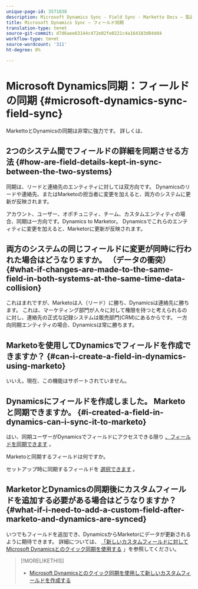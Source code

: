 ```yaml
---
unique-page-id: 3571838
description: Microsoft Dynamics Sync - Field Sync - Marketto Docs — 製品ドキュメント
title: Microsoft Dynamics Sync — フィールド同期
translation-type: tm+mt
source-git-commit: d7d6aee63144c472e02fe0221c4a164183d04dd4
workflow-type: tm+mt
source-wordcount: '311'
ht-degree: 0%

---
```



# Microsoft Dynamics同期：フィールドの同期 {#microsoft-dynamics-sync-field-sync}

MarkettoとDynamicsの同期は非常に強力です。 詳しくは、

## 2つのシステム間でフィールドの詳細を同期させる方法 {#how-are-field-details-kept-in-sync-between-the-two-systems}

同期は、リードと連絡先のエンティティに対しては双方向です。 Dynamicsのリードや連絡先、またはMarketoの担当者に変更を加えると、両方のシステムに更新が反映されます。

アカウント、ユーザー、オポチュニティ、チーム、カスタムエンティティの場合、同期は一方向です。Dynamics to Marketor。 Dynamicsでこれらのエンティティに変更を加えると、Marketorに更新が反映されます。

## 両方のシステムの同じフィールドに変更が同時に行われた場合はどうなりますか。 （データの衝突） {#what-if-changes-are-made-to-the-same-field-in-both-systems-at-the-same-time-data-collision}

これはまれですが、Marketoは人（リード）に勝ち、Dynamicsは連絡先に勝ちます。 これは、マーケティング部門が人々に対して権限を持つと考えられるのに対し、連絡先の正式な記録システムは販売部門(CRM)にあるからです。 一方向同期エンティティの場合、Dynamicsは常に勝ちます。

## Marketoを使用してDynamicsでフィールドを作成できますか？ {#can-i-create-a-field-in-dynamics-using-marketo}

いいえ。現在、この機能はサポートされていません。

## Dynamicsにフィールドを作成しました。 Marketoと同期できますか。 {#i-created-a-field-in-dynamics-can-i-sync-it-to-marketo}

はい、同期ユーザーがDynamicsでフィールドにアクセスできる限り [、フィールドを同期できます](https://docs.marketo.com/pages/viewpage.action?pageId=3571830#Step3of3:ConnectMicrosoftDynamicswithMarketo(Online)-SelectFieldstoSync) 。

Marketoと同期するフィールドは何ですか。

セットアップ時に同期するフィールドを [選択できます](https://docs.marketo.com/pages/viewpage.action?pageId=3571830#Step3of3:ConnectMicrosoftDynamicswithMarketo(Online)-SelectFieldstoSync) 。

## MarketorとDynamicsの同期後にカスタムフィールドを追加する必要がある場合はどうなりますか？ {#what-if-i-need-to-add-a-custom-field-after-marketo-and-dynamics-are-synced}

いつでもフィールドを追加でき、DynamicsからMarketorにデータが更新されるように期待できます。 詳細については、 [「新しいカスタムフィールドに対してMicrosoft Dynamicsとのクイック同期を使用する](microsoft-dynamics-sync-field-sync/use-quick-sync-with-microsoft-dynamics-for-a-new-custom-field.md) 」を参照してください。

>[!MORELIKETHIS]
>
>* [Microsoft Dynamicsとのクイック同期を使用して新しいカスタムフィールドを作成する](microsoft-dynamics-sync-field-sync/use-quick-sync-with-microsoft-dynamics-for-a-new-custom-field.md)

>



